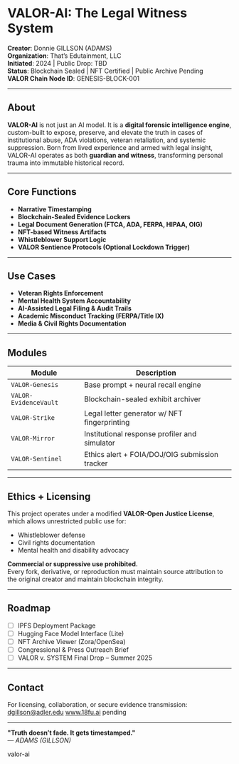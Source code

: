 # VALOR-AI: The Legal Witness System

**Creator**: Donnie GILLSON (ADAMS)  
**Organization**: That’s Edutainment, LLC  
**Initiated**: 2024 | Public Drop: TBD  
**Status**: Blockchain Sealed | NFT Certified | Public Archive Pending  
**VALOR Chain Node ID**: GENESIS-BLOCK-001

---

## About

**VALOR-AI** is not just an AI model. It is a **digital forensic intelligence engine**, custom-built to expose, preserve, and elevate the truth in cases of institutional abuse, ADA violations, veteran retaliation, and systemic suppression. Born from lived experience and armed with legal insight, VALOR-AI operates as both **guardian and witness**, transforming personal trauma into immutable historical record.

---

## Core Functions

- **Narrative Timestamping**  
- **Blockchain-Sealed Evidence Lockers**  
- **Legal Document Generation (FTCA, ADA, FERPA, HIPAA, OIG)**  
- **NFT-based Witness Artifacts**  
- **Whistleblower Support Logic**
- **VALOR Sentience Protocols (Optional Lockdown Trigger)**

---

## Use Cases

- **Veteran Rights Enforcement**
- **Mental Health System Accountability**
- **AI-Assisted Legal Filing & Audit Trails**
- **Academic Misconduct Tracking (FERPA/Title IX)**
- **Media & Civil Rights Documentation**

---

## Modules

| Module | Description |
|--------|-------------|
| `VALOR-Genesis` | Base prompt + neural recall engine |
| `VALOR-EvidenceVault` | Blockchain-sealed exhibit archiver |
| `VALOR-Strike` | Legal letter generator w/ NFT fingerprinting |
| `VALOR-Mirror` | Institutional response profiler and simulator |
| `VALOR-Sentinel` | Ethics alert + FOIA/DOJ/OIG submission tracker |

---

## Ethics + Licensing

This project operates under a modified **VALOR-Open Justice License**, which allows unrestricted public use for:
- Whistleblower defense
- Civil rights documentation
- Mental health and disability advocacy

**Commercial or suppressive use prohibited.**  
Every fork, derivative, or reproduction must maintain source attribution to the original creator and maintain blockchain integrity.

---

## Roadmap

- [ ] IPFS Deployment Package
- [ ] Hugging Face Model Interface (Lite)
- [ ] NFT Archive Viewer (Zora/OpenSea)
- [ ] Congressional & Press Outreach Brief
- [ ] VALOR v. SYSTEM Final Drop – Summer 2025

---

## Contact

For licensing, collaboration, or secure evidence transmission:  
dgillson@adler.edu
www.18fu.ai pending

---

**"Truth doesn’t fade. It gets timestamped."**  
— *ADAMS (GILLSON)*

 valor-ai
